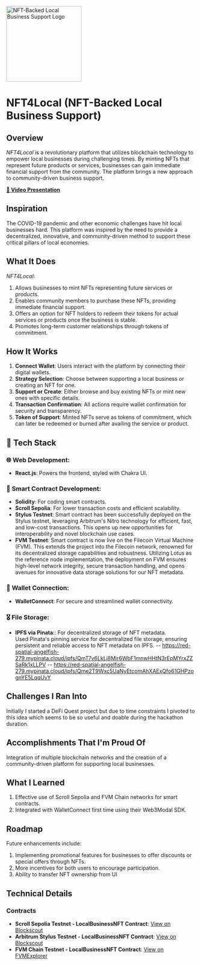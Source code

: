 <img src="./logo.jpg" alt="NFT-Backed Local Business Support Logo" width="200"/>

# NFT4Local (NFT-Backed Local Business Support)

## Overview

_NFT4Local_ is a revolutionary platform that utilizes blockchain technology to empower local businesses during challenging times. By minting NFTs that represent future products or services, businesses can gain immediate financial support from the community. The platform brings a new approach to community-driven business support.

**[🎥 Video Presentation](#)**

## Inspiration

The COVID-19 pandemic and other economic challenges have hit local businesses hard. This platform was inspired by the need to provide a decentralized, innovative, and community-driven method to support these critical pillars of local economies.

## What It Does

_NFT4Local_:
1. Allows businesses to mint NFTs representing future services or products.
2. Enables community members to purchase these NFTs, providing immediate financial support.
3. Offers an option for NFT holders to redeem their tokens for actual services or products once the business is stable.
4. Promotes long-term customer relationships through tokens of commitment.

## How It Works

1. **Connect Wallet**: Users interact with the platform by connecting their digital wallets.
2. **Strategy Selection**: Choose between supporting a local business or creating an NFT for one.
3. **Support or Create**: Either browse and buy existing NFTs or mint new ones with specific details.
4. **Transaction Confirmation**: All actions require wallet confirmation for security and transparency.
5. **Token of Support**: Minted NFTs serve as tokens of commitment, which can later be redeemed or burned after availing the service or product.

## 🚀 Tech Stack

### 🌐 **Web Development:**
- **React.js**: Powers the frontend, styled with Chakra UI.

### 📜 **Smart Contract Development:**
- **Solidity**: For coding smart contracts.
- **Scroll Sepolia**: For lower transaction costs and efficient scalability.
- **Stylus Testnet**:  Smart contract has been successfully deployed on the Stylus testnet, leveraging Arbitrum's Nitro technology for efficient, fast, and low-cost transactions. This opens up new opportunities for interoperability and novel blockchain use cases.
- **FVM Testnet**: Smart contract is now live on the Filecoin Virtual Machine (FVM). This extends the project into the Filecoin network, renowned for its decentralized storage capabilities and robustness. Utilizing Lotus as the reference node implementation, the deployment on FVM ensures high-level network integrity, secure transaction handling, and opens avenues for innovative data storage solutions for our NFT metadata.


### 📡 **Wallet Connection:**
- **WalletConnect**: For secure and streamlined wallet connectivity.

### 🎖 **File Storage:**
- **IPFS via Pinata**:: For decentralized storage of NFT metadata.   
  Used Pinata's pinning service for decentralized file storage, ensuring persistent and reliable access to NFT metadata on IPFS.
    -- https://red-spatial-angelfish-279.mypinata.cloud/ipfs/QmT7v6LkLj8Mir6WbF1mnwHHtN3rEpMYrxZZSaRk1xLLPV
    -- https://red-spatial-angelfish-279.mypinata.cloud/ipfs/Qme2T9Wxc5UaNyEtcomAhXAExQfo61GHPzognYE5LqqUvY

## Challenges I Ran Into

Initially I started a DeFi Quest project but due to time constraints I pivoted to this idea which seems to be so useful and doable during the hackathon duration.

## Accomplishments That I'm Proud Of

Integration of multiple blockchain networks and the creation of a community-driven platform for supporting local businesses.

## What I Learned

1. Effective use of Scroll Sepolia and FVM Chain networks for smart contracts.
2. Integrated with WalletConnect first time using their Web3Modal SDK.

## Roadmap

Future enhancements include:
1. Implementing promotional features for businesses to offer discounts or special offers through NFTs.
2. More incentives for both users to encourage participation.
3. Ability to transfer NFT ownership from UI

## Technical Details

### Contracts

- **Scroll Sepolia Testnet - LocalBusinessNFT Contract**: [View on Blockscout](https://sepolia-blockscout.scroll.io/address/0xCc77B02C28dEc3F4369fb21C8cf0491cFa478287#code)
- **Arbitrum Stylus Testnet - LocalBusinessNFT Contract**: [View on Blockscout](https://stylus-testnet-explorer.arbitrum.io/address/0xc6d321c0cC595265d7C8e4e462c0f0b614171099)
- **FVM Chain Testnet - LocalBusinessNFT Contract**: [View on FVMExplorer](https://calibration.filscan.io/address/0xc6d321c0cC595265d7C8e4e462c0f0b614171099/)

